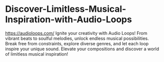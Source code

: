 # Discover-Limitless-Musical-Inspiration-with-Audio-Loops
https://audioloops.com/
Ignite your creativity with Audio Loops! From vibrant beats to soulful melodies, unlock endless musical possibilities. Break free from constraints, explore diverse genres, and let each loop inspire your unique sound. Elevate your compositions and discover a world of limitless musical inspiration!
